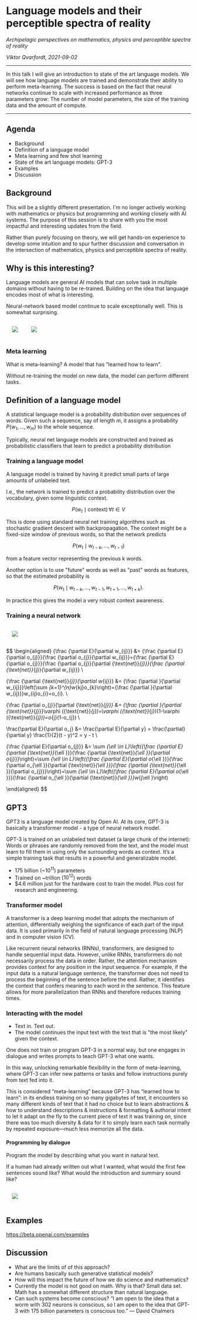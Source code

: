 
# Language models and their perceptible spectra of reality

*Archipelagic perspectives on mathematics, physics and perceptible spectra of reality*

*Viktor Qvarfordt, 2021-09-02*

----

In this talk I will give an introduction to state of the art language models. We will see how language models are trained and demonstrate their ability to perform meta-learning. The success is based on the fact that neural networks continue to scale with increased performance as three parameters grow: The number of model parameters, the size of the training data and the amount of compute.

----

## Agenda

- Background
- Definition of a language model
- Meta learning and few shot learning
- State of the art language models: GPT-3
- Examples
- Discussion


## Background

This will be a slightly different presentation. I'm no longer actively working with mathematics or physics but programming and working closely with AI systems. The purpose of this session is to share with you the most impactful and interesting updates from the field.

Rather than purely focusing on theory, we will get hands-on experience to develop some intuition and to spur further discussion and conversation in the intersection of mathematics, physics and perceptible spectra of reality.


## Why is this interesting?

Language models are general AI models that can solve task in multiple domains without having to be re-trained. Building on the idea that language encodes most of what is interesting.

Neural-network based model continue to scale exceptionally well. This is somewhat surprising.

<img src="https://www.gwern.net/images/ai/gpt/2019-11-07-amodei-aiandcompute-twodistincteras-gpt3modified.png" style="max-width: 100%; padding: 1rem;" />

<img src="https://www.gwern.net/images/ai/gpt/2020-kaplan-figure1-dlscaling.png" style="max-width: 100%; padding: 1rem;" />

### Meta learning

What is meta-learning? A model that has "learned how to learn".

Without re-training the model on new data, the model can perform different tasks.


## Definition of a language model

A statistical language model is a probability distribution over sequences of words. Given such a sequence, say of length $m$, it assigns a probability $P(w_{1},\ldots ,w_{m})$ to the whole sequence.

Typically, neural net language models are constructed and trained as probabilistic classifiers that learn to predict a probability distribution

### Training a language model

A language model is trained by having it predict small parts of large amounts of unlabeled text.

I.e., the network is trained to predict a probability distribution over the vocabulary, given some linguistic context.

$$
P(w_{t}\mid \mathrm {context} )\,\forall t\in V
$$

This is done using standard neural net training algorithms such as stochastic gradient descent with backpropagation.​ The context might be a fixed-size window of previous words, so that the network predicts

$$
P(w_{t}\mid w_{t-k},\dots ,w_{t-1})
$$

from a feature vector representing the previous k words.

Another option is to use "future" words as well as "past" words as features, so that the estimated probability is

$$
P(w_{t}\mid w_{t-k},\dots ,w_{t-1},w_{t+1},\dots ,w_{t+k}).
$$

In practice this gives the model a very robust context awareness.

### Training a neural network

<img src="https://upload.wikimedia.org/wikipedia/commons/thumb/6/60/ArtificialNeuronModel_english.png/800px-ArtificialNeuronModel_english.png" style="max-width: 100%; padding: 1rem;" />


$$
\begin{aligned}
{\frac {\partial E}{\partial w_{ij}}} &= {\frac {\partial E}{\partial o_{j}}}{\frac {\partial o_{j}}{\partial w_{ij}}}={\frac {\partial E}{\partial o_{j}}}{\frac {\partial o_{j}}{\partial {\text{net}}_{j}}}{\frac {\partial {\text{net}}_{j}}{\partial w_{ij}}} \\

{\frac {\partial {\text{net}}_{j}}{\partial w_{ij}}} &= {\frac {\partial }{\partial w_{ij}}}\left(\sum _{k=1}^{n}w_{kj}o_{k}\right)={\frac {\partial }{\partial w_{ij}}}w_{ij}o_{i}=o_{i}. \\

{\frac {\partial o_{j}}{\partial {\text{net}}_{j}}} &= {\frac {\partial }{\partial {\text{net}}_{j}}}\varphi ({\text{net}}_{j})=\varphi ({\text{net}}_{j})(1-\varphi ({\text{net}}_{j}))=o_{j}(1-o_{j}) \\

\frac{\partial E}{\partial o_j} &= \frac{\partial E}{\partial y} = \frac{\partial}{\partial y} \frac{1}{2}(t - y)^2 = y - t \\

{\frac {\partial E}{\partial o_{j}}} &= \sum _{\ell \in L}\left({\frac {\partial E}{\partial {\text{net}}_{\ell }}}{\frac {\partial {\text{net}}_{\ell }}{\partial o_{j}}}\right)=\sum _{\ell \in L}\left({\frac {\partial E}{\partial o_{\ell }}}{\frac {\partial o_{\ell }}{\partial {\text{net}}_{\ell }}}{\frac {\partial {\text{net}}_{\ell }}{\partial o_{j}}}\right)=\sum _{\ell \in L}\left({\frac {\partial E}{\partial o_{\ell }}}{\frac {\partial o_{\ell }}{\partial {\text{net}}_{\ell }}}w_{j\ell }\right)

\end{aligned}
$$

## GPT3

GPT3 is a language model created by Open AI. At its core, GPT-3 is basically a transformer model - a type of neural network model.

GPT-3 is trained on an unlabeled text dataset (a large chunk of the internet): Words or phrases are randomly removed from the text, and the model must learn to fill them in using only the surrounding words as context. It’s a simple training task that results in a powerful and generalizable model.

- 175 billion (~$10^{11}$) parameters
- Trained on ~trillion ($10^{12}$) words
- $4.6 million just for the hardware cost to train the model. Plus cost for research and engineering.

### Transformer model

A transformer is a deep learning model that adopts the mechanism of attention, differentially weighing the significance of each part of the input data. It is used primarily in the field of natural language processing (NLP) and in computer vision (CV).

Like recurrent neural networks (RNNs), transformers, are designed to handle sequential input data. However, unlike RNNs, transformers do not necessarily process the data in order. Rather, the attention mechanism provides context for any position in the input sequence. For example, if the input data is a natural language sentence, the transformer does not need to process the beginning of the sentence before the end. Rather, it identifies the context that confers meaning to each word in the sentence. This feature allows for more parallelization than RNNs and therefore reduces training times.


### Interacting with the model

- Text in. Text out.
- The model continues the input text with the text that is "the most likely" given the context.

One does not train or program GPT-3 in a normal way, but one engages in dialogue and writes prompts to teach GPT-3 what one wants.

In this way, unlocking remarkable flexibility in the form of meta-learning, where GPT-3 can infer new patterns or tasks and follow instructions purely from text fed into it.

This is considered “meta-learning” because GPT-3 has “learned how to learn”: in its endless training on so many gigabytes of text, it encounters so many different kinds of text that it had no choice but to learn abstractions & how to understand descriptions & instructions & formatting & authorial intent to let it adapt on the fly to the current piece of text it was training on, since there was too much diversity & data for it to simply learn each task normally by repeated exposure—much less memorize all the data.

#### Programming by dialogue

Program the model by describing what you want in natural text.

If a human had already written out what I wanted, what would the first few sentences sound like? What would the introduction and summary sound like?

<img src="https://www.gwern.net/images/ai/gpt/2020-06-18-karpathy-expandingbrainmeme-gpt3metalearning.jpg" style="max-width: 100%; padding: 1rem;" />


## Examples

https://beta.openai.com/examples


## Discussion

- What are the limits of of this approach?
- Are humans basically such generative statistical models?
- How will this impact the future of how we do science and mathematics?
- Currently the model is not good on math. Why is that? Small data set. Math has a somewhat different structure than natural language.
- Can such systems become conscious? “I am open to the idea that a worm with 302 neurons is conscious, so I am open to the idea that GPT-3 with 175 billion parameters is conscious too.” — David Chalmers
